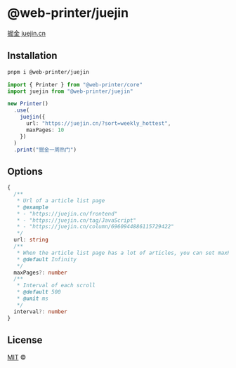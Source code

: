 # @web-printer/juejin

[掘金 juejin.cn](https://juejin.cn/)

## Installation
```bash
pnpm i @web-printer/juejin
```

```ts
import { Printer } from "@web-printer/core"
import juejin from "@web-printer/juejin"

new Printer()
  .use(
    juejin({
      url: "https://juejin.cn/?sort=weekly_hottest",
      maxPages: 10
    })
  )
  .print("掘金一周热门")
```

## Options

```ts
{
  /**
   * Url of a article list page
   * @example
   * - "https://juejin.cn/frontend"
   * - "https://juejin.cn/tag/JavaScript"
   * - "https://juejin.cn/column/6960944886115729422"
   */
  url: string
  /**
   * When the article list page has a lot of articles, you can set maxPages to limit, especially endless loading.
   * @default Infinity
   */
  maxPages?: number
  /**
   * Interval of each scroll
   * @default 500
   * @unit ms
   */
  interval?: number
}
```

## License

<a href="https://github.com/ourongxing/web-printer/blob/main/LICENSE">MIT</a> <span>©</span> <a href="https://github.com/ourongxing"><img width=15 src="https://avatars.githubusercontent.com/u/48356807?v=4"></a>
